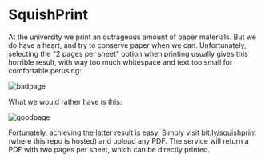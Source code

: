 SquishPrint
===========

At the university we print an outrageous amount of paper materials. But we do have a heart, and try to conserve paper when we can.
Unfortunately, selecting the "2 pages per sheet" option when printing usually gives this horrible result, with way too much whitespace and text too small for comfortable perusing:

![badpage](https://f.cloud.github.com/assets/1329067/2212568/63d98d7a-99b4-11e3-8664-e249aa3d601a.png)

What we would rather have is this:

![goodpage](https://f.cloud.github.com/assets/1329067/2212569/654732d4-99b4-11e3-9299-ea639637eabe.png)

Fortunately, achieving the latter result is easy. Simply visit [bit.ly/squishprint](bit.ly/squishprint) (where this repo is hosted) and upload any PDF.
The service will return a PDF with two pages per sheet, which can be directly printed.
